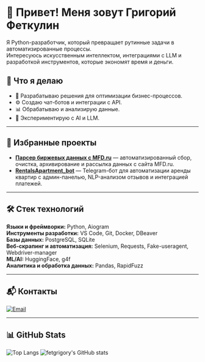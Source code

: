 # 👋 Привет! Меня зовут Григорий Феткулин

Я Python-разработчик, который превращает рутинные задачи в автоматизированные процессы.  
Интересуюсь искусственным интеллектом, интеграциями с LLM и разработкой инструментов, которые экономят время и деньги.

## 🚀 Что я делаю
- 🧠 Разрабатываю решения для оптимизации бизнес-процессов.  
- ⚙️ Создаю чат-ботов и интеграции с API.  
- 📊 Обрабатываю и анализирую данные.  
- 🤖 Экспериментирую с AI и LLM.

---

## 📂 Избранные проекты
-  **[Парсер биржевых данных с MFD.ru](https://github.com/fetgrigory/mfd-mos-stock-parser)** — автоматизированный сбор, очистка, архивирование и рассылка данных с сайта MFD.ru.
-  **[RentalsApartment_bot](https://github.com/fetgrigory/RentalsApartment_bot)** — Telegram-бот для автоматизации аренды квартир с админ-панелью, NLP-анализом отзывов и интеграцией платежей.
---

## 🛠️ Стек технологий
**Языки и фреймворки:** Python, Aiogram  
**Инструменты разработки:** VS Code, Git, Docker, DBeaver  
**Базы данных:** PostgreSQL, SQLite  
**Веб-скрапинг и автоматизация:** Selenium, Requests, Fake-useragent, Webdriver-manager  
**ML/AI:** HuggingFace, g4f  
**Аналитика и обработка данных:** Pandas, RapidFuzz  

---

## 📬 Контакты
[![Email](https://img.shields.io/badge/Email-Fetkulin.G.R%40yandex.ru-blue)](mailto:Fetkulin.G.R@yandex.ru)

---

## 📊 GitHub Stats
![Top Langs](https://github-readme-stats.vercel.app/api/top-langs/?username=fetgrigory&layout=compact)
![fetgrigory's GitHub stats](https://github-readme-stats.vercel.app/api?username=fetgrigory&show_icons=true&theme=default)
